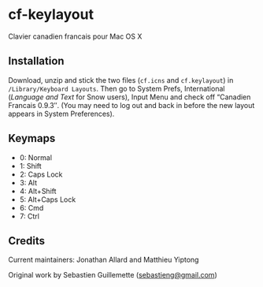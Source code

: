 ﻿cf-keylayout
============
Clavier canadien francais pour Mac OS X

Installation
------------
Download, unzip and stick the two files (`cf.icns` and `cf.keylayout`) in
`/Library/Keyboard Layouts`. Then go to System Prefs, International
(*Language and Text* for Snow users), Input Menu and check off “Canadien
Francais 0.9.3″. (You may need to log out and back in before the new
layout appears in System Preferences).

Keymaps
-------
* 0: Normal
* 1: Shift
* 2: Caps Lock
* 3: Alt
* 4: Alt+Shift
* 5: Alt+Caps Lock
* 6: Cmd
* 7: Ctrl

Credits
-------
Current maintainers: Jonathan Allard and Matthieu Yiptong

Original work by Sebastien Guillemette (sebastieng@gmail.com)
